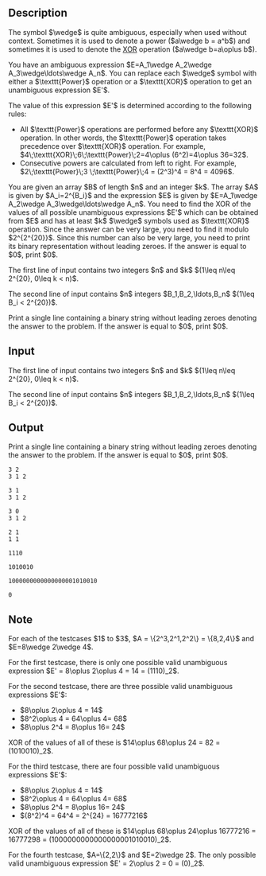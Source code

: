 ## Description

<div><p>The symbol $\wedge$ is quite ambiguous, especially when used without context. Sometimes it is used to denote a <span class="tex-font-style-tt">power</span> ($a\wedge b = a^b$) and sometimes it is used to denote the <a href="https://en.wikipedia.org/wiki/Bitwise_operation#XOR"><span class="tex-font-style-tt">XOR</span></a> operation ($a\wedge b=a\oplus b$). </p><p>You have an ambiguous expression $E=A_1\wedge A_2\wedge A_3\wedge\ldots\wedge A_n$. You can replace each $\wedge$ symbol with either a $\texttt{Power}$ operation or a $\texttt{XOR}$ operation to get an unambiguous expression $E'$.</p><p>The value of this expression $E'$ is determined according to the following rules: </p><ul> <li> All $\texttt{Power}$ operations are performed before any $\texttt{XOR}$ operation. In other words, the $\texttt{Power}$ operation takes precedence over $\texttt{XOR}$ operation. For example, $4\;\texttt{XOR}\;6\;\texttt{Power}\;2=4\oplus (6^2)=4\oplus 36=32$. </li><li> Consecutive powers are calculated from <span class="tex-font-style-bf">left to right</span>. For example, $2\;\texttt{Power}\;3 \;\texttt{Power}\;4 = (2^3)^4 = 8^4 = 4096$. </li></ul><p>You are given an array $B$ of length $n$ and an integer $k$. The array $A$ is given by $A_i=2^{B_i}$ and the expression $E$ is given by $E=A_1\wedge A_2\wedge A_3\wedge\ldots\wedge A_n$. You need to find the XOR of the values of all possible unambiguous expressions $E'$ which can be obtained from $E$ and has at least $k$ $\wedge$ symbols used as $\texttt{XOR}$ operation. Since the answer can be very large, you need to find it modulo $2^{2^{20}}$. Since this number can also be very large, you need to print its binary representation <span class="tex-font-style-bf">without leading zeroes</span>. If the answer is equal to $0$, print $0$.</p></div><div class="input-specification"><p>The first line of input contains two integers $n$ and $k$ $(1\leq n\leq 2^{20}, 0\leq k &lt; n)$.</p><p>The second line of input contains $n$ integers $B_1,B_2,\ldots,B_n$ $(1\leq B_i &lt; 2^{20})$.</p></div><div class="output-specification"><p>Print a single line containing a binary string without leading zeroes denoting the answer to the problem. If the answer is equal to $0$, print $0$.</p></div>

## Input

<p>The first line of input contains two integers $n$ and $k$ $(1\leq n\leq 2^{20}, 0\leq k &lt; n)$.</p><p>The second line of input contains $n$ integers $B_1,B_2,\ldots,B_n$ $(1\leq B_i &lt; 2^{20})$.</p>

## Output

<p>Print a single line containing a binary string without leading zeroes denoting the answer to the problem. If the answer is equal to $0$, print $0$.</p>





```input1
3 2
3 1 2
```




```input2
3 1
3 1 2
```




```input3
3 0
3 1 2
```




```input4
2 1
1 1
```




```output1
1110
```




```output2
1010010
```




```output3
1000000000000000001010010
```




```output4
0
```



## Note

<p>For each of the testcases $1$ to $3$, $A = \{2^3,2^1,2^2\} = \{8,2,4\}$ and $E=8\wedge 2\wedge 4$.</p><p>For the first testcase, there is only one possible valid unambiguous expression $E' = 8\oplus 2\oplus 4 = 14 = (1110)_2$.</p><p>For the second testcase, there are three possible valid unambiguous expressions $E'$: </p><ul> <li> $8\oplus 2\oplus 4 = 14$ </li><li> $8^2\oplus 4 = 64\oplus 4= 68$ </li><li> $8\oplus 2^4 = 8\oplus 16= 24$ </li></ul> XOR of the values of all of these is $14\oplus 68\oplus 24 = 82 = (1010010)_2$.<p>For the third testcase, there are four possible valid unambiguous expressions $E'$: </p><ul> <li> $8\oplus 2\oplus 4 = 14$ </li><li> $8^2\oplus 4 = 64\oplus 4= 68$ </li><li> $8\oplus 2^4 = 8\oplus 16= 24$ </li><li> $(8^2)^4 = 64^4 = 2^{24} = 16777216$ </li></ul> XOR of the values of all of these is $14\oplus 68\oplus 24\oplus 16777216 = 16777298 = (1000000000000000001010010)_2$.<p>For the fourth testcase, $A=\{2,2\}$ and $E=2\wedge 2$. The only possible valid unambiguous expression $E' = 2\oplus 2 = 0 = (0)_2$.</p>
